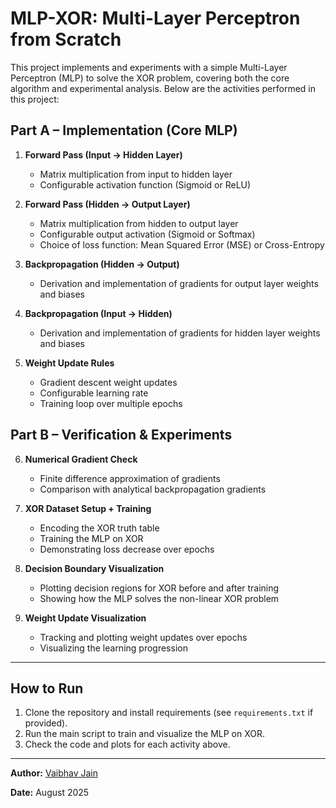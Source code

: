 # MLP-XOR: Multi-Layer Perceptron from Scratch

This project implements and experiments with a simple Multi-Layer Perceptron (MLP) to solve the XOR problem, covering both the core algorithm and experimental analysis. Below are the activities performed in this project:

## Part A – Implementation (Core MLP)

1. **Forward Pass (Input → Hidden Layer)**
   - Matrix multiplication from input to hidden layer
   - Configurable activation function (Sigmoid or ReLU)

2. **Forward Pass (Hidden → Output Layer)**
   - Matrix multiplication from hidden to output layer
   - Configurable output activation (Sigmoid or Softmax)
   - Choice of loss function: Mean Squared Error (MSE) or Cross-Entropy

3. **Backpropagation (Hidden → Output)**
   - Derivation and implementation of gradients for output layer weights and biases

4. **Backpropagation (Input → Hidden)**
   - Derivation and implementation of gradients for hidden layer weights and biases

5. **Weight Update Rules**
   - Gradient descent weight updates
   - Configurable learning rate
   - Training loop over multiple epochs

## Part B – Verification & Experiments

6. **Numerical Gradient Check**
   - Finite difference approximation of gradients
   - Comparison with analytical backpropagation gradients

7. **XOR Dataset Setup + Training**
   - Encoding the XOR truth table
   - Training the MLP on XOR
   - Demonstrating loss decrease over epochs

8. **Decision Boundary Visualization**
   - Plotting decision regions for XOR before and after training
   - Showing how the MLP solves the non-linear XOR problem

9. **Weight Update Visualization**
   - Tracking and plotting weight updates over epochs
   - Visualizing the learning progression

---

## How to Run

1. Clone the repository and install requirements (see `requirements.txt` if provided).
2. Run the main script to train and visualize the MLP on XOR.
3. Check the code and plots for each activity above.

---

**Author:** [Vaibhav Jain](https://github.com/v-aibha-v-jain)

**Date:** August 2025
